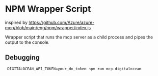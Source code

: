 # NPM Wrapper Script 

inspired by https://github.com/Azure/azure-mcp/blob/main/eng/npm/wrapper/index.js

Wrapper script that runs the mcp server as a child process and pipes the output to the console.

## Debugging

```
 DIGITALOCEAN_API_TOKEN=your_do_token npm run mcp-digitalocean
```